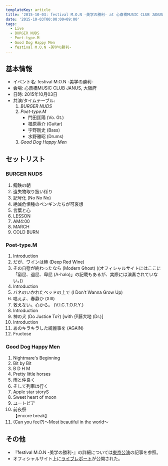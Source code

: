 ```yaml
---
templateKey: article
title: '2015-10-03: festival M.O.N -美学の勝利- at 心斎橋MUSIC CLUB JANUS'
date: '2015-10-03T00:00:00+09:00'
tags:
  - Live
  - BURGER NUDS
  - Poet-type.M
  - Good Dog Happy Men
  - festival M.O.N -美学の勝利-
---
```

## 基本情報

* イベント名: festival M.O.N -美学の勝利-
* 会場: 心斎橋MUSIC CLUB JANUS, 大阪府
* 日時: 2015年10月03日
* 共演/タイムテーブル:
  1. *BURGER NUDS*
  1. *Poet-type.M*
     * 門田匡陽 (Vo. Gt.)
     * 楢原英介 (Guitar)
     * 宇野剛史 (Bass)
     * 水野雅昭 (Drums)
  1. *Good Dog Happy Men*

## セットリスト

### BURGER NUDS

1. 鋼鉄の朝
2. 遺失物取り扱い係り
3. 記号化 (No No No)
4. 絶滅危惧種のペンギンたちが可哀想
5. 言葉と心
6. LESSON
7. AM4:00
8. MARCH
9. COLD BURN

### Poet-type.M

1. Introduction
1. だが、ワインは赫 (Deep Red Wine)
1. その自慰が終わったなら (Modern Ghost) ((オフィシャルサイトにはここに「窮屈、退屈、卑屈 (A-halo)」の記載もあるが、実際には演奏されていない。))
1. Introduction
1. バネのいかれたベッドの上で (I Don't Wanna Grow Up)
1. 唱えよ、春静か (XIII)
1. 救えない。心から。 (V.I.C.T.O.R.Y.)
1. Introduction
1. 神の犬 (Do Justice To?) [with 伊藤大地 (Dr.)]
1. Introduction
1. あのキラキラした綺麗事を (AGAIN)
1. Fructose

### Good Dog Happy Men

1. Nightmare's Beginning
2. Bit by Bit
3. B D H M
4. Pretty little horses
5. 雨と仲良く
6. そして列車は行く
7. Apple star storyS
8. Sweet heart of moon
9. ユートピア
10. 前夜祭<br>
   【encore break】
11. (Can you feel?)～Most beautiful in the world～

## その他

* 『festival M.O.N -美学の勝利-』の詳細については[東京公演](/articles/2015-10-24-000000)の記事を参照。
* オフィシャルサイト上に[ライブレポート](http://ptm-net.com/report/2015/11/11)が公開された。
